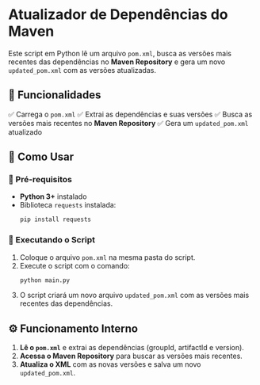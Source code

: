 # Atualizador de Dependências do Maven

Este script em Python lê um arquivo `pom.xml`, busca as versões mais recentes das dependências no **Maven Repository** e gera um novo `updated_pom.xml` com as versões atualizadas.

## 📌 Funcionalidades
✅ Carrega o `pom.xml`
✅ Extrai as dependências e suas versões
✅ Busca as versões mais recentes no **Maven Repository**
✅ Gera um `updated_pom.xml` atualizado

## 🚀 Como Usar

### 🔹 Pré-requisitos
- **Python 3+** instalado
- Biblioteca `requests` instalada:
  ```bash
  pip install requests
  ```

### 🔹 Executando o Script
1. Coloque o arquivo `pom.xml` na mesma pasta do script.
2. Execute o script com o comando:
   ```bash
   python main.py
   ```
3. O script criará um novo arquivo `updated_pom.xml` com as versões mais recentes das dependências.

## ⚙️ Funcionamento Interno
1. **Lê o `pom.xml`** e extrai as dependências (groupId, artifactId e version).
2. **Acessa o Maven Repository** para buscar as versões mais recentes.
3. **Atualiza o XML** com as novas versões e salva um novo `updated_pom.xml`.
